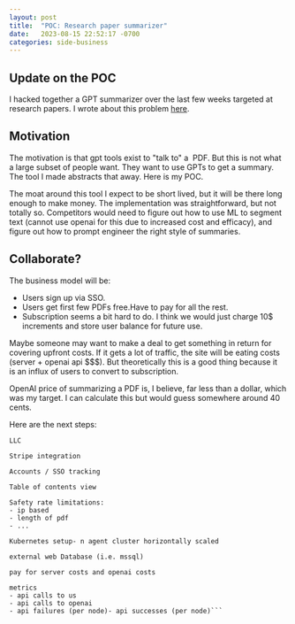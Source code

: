```yaml
---
layout: post
title:  "POC: Research paper summarizer"
date:   2023-08-15 22:52:17 -0700
categories: side-business
---
```


## Update on the POC
I hacked together a GPT summarizer over the last few weeks targeted at research papers. I wrote about this problem [here](https://and-rewsmith.github.io/personal/2023/08/13/pdf-summarizer.html).

## Motivation
The motivation is that gpt tools exist to "talk to" a  PDF. But this is not what a large subset of people want. They want to use GPTs to get a summary. The tool I made abstracts that away. Here is my POC.

The moat around this tool I expect to be short lived, but it will be there long enough to make money. The implementation was straightforward, but not totally so. Competitors would need to figure out how to use ML to segment text (cannot use openai for this due to increased cost and efficacy), and figure out how to prompt engineer the right style of summaries.

## Collaborate?
The business model will be:
- Users sign up via SSO.
- Users get first few PDFs free.Have to pay for all the rest.
- Subscription seems a bit hard to do. I think we would just charge 10$ increments and store user balance for future use.

Maybe someone may want to make a deal to get something in return for covering upfront costs. If it gets a lot of traffic, the site will be eating costs (server + openai api $$$). But theoretically this is a good thing because it is an influx of users to convert to subscription.

OpenAI price of summarizing a PDF is, I believe, far less than a dollar, which was my target. I can calculate this but would guess somewhere around 40 cents.

Here are the next steps:
```
LLC

Stripe integration

Accounts / SSO tracking

Table of contents view

Safety rate limitations:
- ip based
- length of pdf
- ...

Kubernetes setup- n agent cluster horizontally scaled

external web Database (i.e. mssql)

pay for server costs and openai costs

metrics
- api calls to us
- api calls to openai
- api failures (per node)- api successes (per node)```

